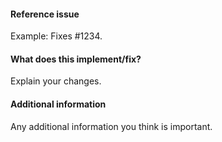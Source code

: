 <!--

Thanks for contributing a pull request! Please make sure you have read the
[contribution guidelines](https://mne.tools/dev/install/contributing.html)
before submitting.

Please be aware that we are a loose team of volunteers so patience is
necessary. Assistance handling other issues is very welcome. We value all user
contributions, no matter how minor they are. If we are slow to review, either
the pull request needs some benchmarking, tinkering, convincing, etc. or more
likely the reviewers are simply busy. In either case, we ask for your
understanding during the review process.

Again, thanks for contributing!

-->

#### Reference issue

Example: Fixes #1234.

#### What does this implement/fix?

Explain your changes.

#### Additional information

Any additional information you think is important.

